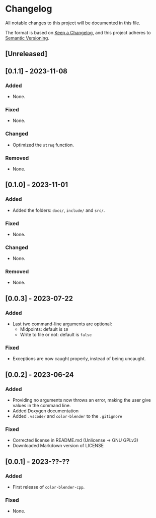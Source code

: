 # Changelog

All notable changes to this project will be documented in this file.

The format is based on [Keep a Changelog](https://keepachangelog.com/),
and this project adheres to [Semantic Versioning](https://semver.org/).

## \[Unreleased\]

## \[0.1.1\] - 2023-11-08

### Added

  - None.

### Fixed

  - None.

### Changed

  - Optimized the `streq` function. 

### Removed

  - None.

## \[0.1.0\] - 2023-11-01

### Added

  - Added the folders: `docs/`, `include/` and `src/`.

### Fixed

  - None.

### Changed

  - None.

### Removed

  - None.

## \[0.0.3\] - 2023-07-22

### Added

  - Last two command-line arguments are optional:
      - Midpoints: default is `10`
      - Write to file or not: default is `false`

### Fixed

  - Exceptions are now caught properly, instead of being uncaught.

## \[0.0.2\] - 2023-06-24

### Added

  - Providing no arguments now throws an error, making the user give values in the command line.
  - Added Doxygen documentation
  - Added `.vscode/` and `color-blender` to the `.gitignore`

### Fixed

  - Corrected license in README.md (Unlicense -\> GNU GPLv3)
  - Downloaded Markdown version of LICENSE

## \[0.0.1\] - 2023-??-??

### Added

  - First release of `color-blender-cpp`.

### Fixed

  - None.

